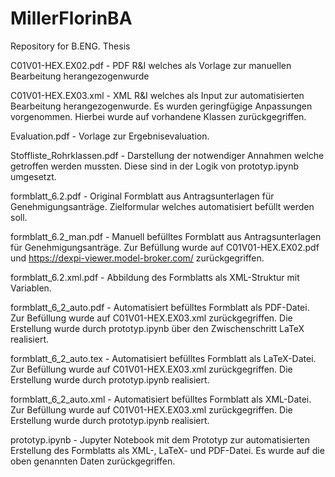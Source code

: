 # MillerFlorinBA
Repository for B.ENG. Thesis

C01V01-HEX.EX02.pdf - PDF R&I welches als Vorlage zur manuellen Bearbeitung herangezogenwurde

C01V01-HEX.EX03.xml - XML R&I welches als Input zur automatisierten Bearbeitung herangezogenwurde. Es wurden geringfügige Anpassungen vorgenommen. Hierbei wurde auf vorhandene Klassen zurückgegriffen.

Evaluation.pdf - Vorlage zur Ergebnisevaluation.

Stoffliste_Rohrklassen.pdf - Darstellung der notwendiger Annahmen welche getroffen werden mussten. Diese sind in der Logik von prototyp.ipynb umgesetzt.

formblatt_6.2.pdf - Original Formblatt aus Antragsunterlagen für Genehmigungsanträge. Zielformular welches automatisiert befüllt werden soll.

formblatt_6.2_man.pdf - Manuell befülltes Formblatt aus Antragsunterlagen für Genehmigungsanträge. Zur Befüllung wurde auf C01V01-HEX.EX02.pdf und https://dexpi-viewer.model-broker.com/ zurückgegriffen.

formblatt_6.2.xml.pdf - Abbildung des Formblatts als XML-Struktur mit Variablen.

formblatt_6_2_auto.pdf - Automatisiert befülltes Formblatt als PDF-Datei. Zur Befüllung wurde auf C01V01-HEX.EX03.xml zurückgegriffen. Die Erstellung wurde durch prototyp.ipynb über den Zwischenschritt LaTeX realisiert.

formblatt_6_2_auto.tex - Automatisiert befülltes Formblatt als LaTeX-Datei. Zur Befüllung wurde auf C01V01-HEX.EX03.xml zurückgegriffen. Die Erstellung wurde durch prototyp.ipynb realisiert.

formblatt_6_2_auto.xml - Automatisiert befülltes Formblatt als XML-Datei. Zur Befüllung wurde auf C01V01-HEX.EX03.xml zurückgegriffen. Die Erstellung wurde durch prototyp.ipynb realisiert.

prototyp.ipynb - Jupyter Notebook mit dem Prototyp zur automatisierten Erstellung des Formblatts als XML-, LaTeX- und PDF-Datei. Es wurde auf die oben genannten Daten zurückgegriffen.
